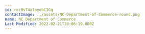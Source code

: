 ```yaml
---
id: recMvT4alpyebCIGq
contactImage: ../assets/NC-Department-of-Commerce-round.png
name: NC Department of Commerce
Last Modified: 2022-02-21T20:06:19.000Z
---
```


